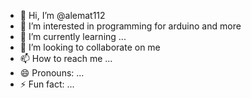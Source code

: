 - 👋 Hi, I’m @alemat112
- 👀 I’m interested in programming for arduino and more
- 🌱 I’m currently learning ...
- 💞️ I’m looking to collaborate on me
- 📫 How to reach me ...
- 😄 Pronouns: ...
- ⚡ Fun fact: ...

<!---
alemat112/alemat112 is a ✨ special ✨ repository because its `README.md` (this file) appears on your GitHub profile.
You can click the Preview link to take a look at your changes.
--->
